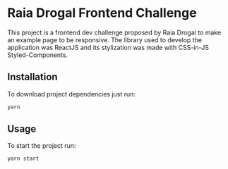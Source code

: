 # Raia Drogal Frontend Challenge

This project is a frontend dev challenge proposed by Raia Drogal to make an example page to be responsive. The library used to develop the application was ReactJS and its stylization was made with CSS-in-JS Styled-Components.

## Installation

To download project dependencies just run:

```bash
yarn
```

## Usage

To start the project run:

```bash
yarn start
```

